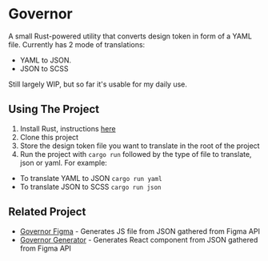 # Governor

A small Rust-powered utility that converts design token in form of a YAML file. Currently has 2 mode of translations:

- YAML to JSON.
- JSON to SCSS

Still largely WIP, but so far it's usable for my daily use.

## Using The Project

1. Install Rust, instructions [here](https://www.rust-lang.org/learn/get-started)
2. Clone this project
3. Store the design token file you want to translate in the root of the project
4. Run the project with `cargo run` followed by the type of file to translate, json or yaml. For example:

- To translate YAML to JSON `cargo run yaml`
- To translate JSON to SCSS `cargo run json`

## Related Project

- [Governor Figma](https://github.com/lunchboxav/governor-figma) - Generates JS file from JSON gathered from Figma API
- [Governor Generator](https://github.com/lunchboxav/governor-generator) - Generates React component from JSON gathered from Figma API
